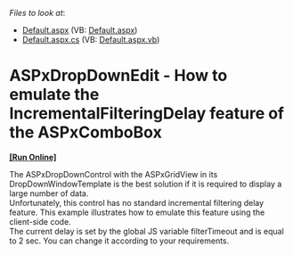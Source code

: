 <!-- default file list -->
*Files to look at*:

* [Default.aspx](./CS/WebSite/Default.aspx) (VB: [Default.aspx](./VB/WebSite/Default.aspx))
* [Default.aspx.cs](./CS/WebSite/Default.aspx.cs) (VB: [Default.aspx.vb](./VB/WebSite/Default.aspx.vb))
<!-- default file list end -->
# ASPxDropDownEdit - How to emulate the IncrementalFilteringDelay feature of the ASPxComboBox
<!-- run online -->
**[[Run Online]](https://codecentral.devexpress.com/e2067/)**
<!-- run online end -->


<p>The ASPxDropDownControl with the ASPxGridView in its DropDownWindowTemplate is the best solution if it is required to display a large number of data.<br />
Unfortunately, this control has no standard incremental filtering delay feature. This example illustrates how to emulate this feature using the client-side code.<br />
The current delay is set by the global JS variable filterTimeout and is equal to 2 sec. You can change it according to your requirements.</p>

<br/>


